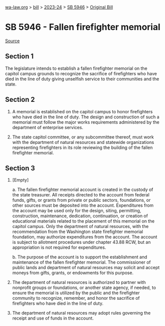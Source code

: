 [wa-law.org](/) > [bill](/bill/) > [2023-24](/bill/2023-24/) > [SB 5946](/bill/2023-24/sb/5946/) > [Original Bill](/bill/2023-24/sb/5946/1/)

# SB 5946 - Fallen firefighter memorial

[Source](http://lawfilesext.leg.wa.gov/biennium/2023-24/Pdf/Bills/Senate%20Bills/5946.pdf)

## Section 1
The legislature intends to establish a fallen firefighter memorial on the capitol campus grounds to recognize the sacrifice of firefighters who have died in the line of duty giving unselfish service to their communities and the state.

## Section 2
1. A memorial is established on the capitol campus to honor firefighters who have died in the line of duty. The design and construction of such a memorial must follow the major works requirements administered by the department of enterprise services.

2. The state capitol committee, or any subcommittee thereof, must work with the department of natural resources and statewide organizations representing firefighters in its role reviewing the building of the fallen firefighter memorial.

## Section 3
1. [Empty]

    a. The fallen firefighter memorial account is created in the custody of the state treasurer. All receipts directed to the account from federal funds, gifts, or grants from private or public sectors, foundations, or other sources must be deposited into the account. Expenditures from the account may be used only for the design, siting, permitting, construction, maintenance, dedication, continuation, or creation of educational materials related to the placement of this memorial on the capitol campus. Only the department of natural resources, with the recommendation from the Washington state firefighter memorial foundation, may authorize expenditures from the account. The account is subject to allotment procedures under chapter 43.88 RCW, but an appropriation is not required for expenditures.

    b. The purpose of the account is to support the establishment and maintenance of the fallen firefighter memorial. The commissioner of public lands and department of natural resources may solicit and accept moneys from gifts, grants, or endowments for this purpose.

2. The department of natural resources is authorized to partner with nonprofit groups or foundations, or another state agency, if needed, to ensure the memorial is utilized by the public and the firefighter community to recognize, remember, and honor the sacrifice of firefighters who have died in the line of duty.

3. The department of natural resources may adopt rules governing the receipt and use of funds in the account.
